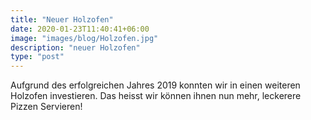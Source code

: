 ```yaml
---
title: "Neuer Holzofen"
date: 2020-01-23T11:40:41+06:00
image: "images/blog/Holzofen.jpg"
description: "neuer Holzofen"
type: "post"
---
```



Aufgrund des erfolgreichen Jahres 2019 konnten wir in einen weiteren Holzofen investieren.
Das heisst wir können ihnen nun mehr, leckerere Pizzen Servieren!
